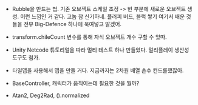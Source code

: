 - Rubble을 만드는 법. 기존 오브젝트 스케일 조정 -> 빈 부분에 새로운 오브젝트 생성. 이런 느낌인 거 같다. 고놈 참 신기하네. 플러피 버드, 블럭 쌓기  여기서 배운 것들을 전부 Big-Defence 하나에 욱여넣고 말겠어.

- transform.chileCount 변수를 통해 자식 오브젝트 개수 구할 수 있따.

- Unity Netcode 튜토리얼을 따라 멀티 테스트 하나 만들었다. 멀리플레이 생산성 도구도 첨가. 

- 타일맵을 사용해서 맵을 만들 거다. 지금까지는 2차원 배열 손수 컨드롤했잖아.

- BaseController, 캐릭터가 움직이는데 필요한 것을 뭘까?

- Atan2, Deg2Rad, ().normalized